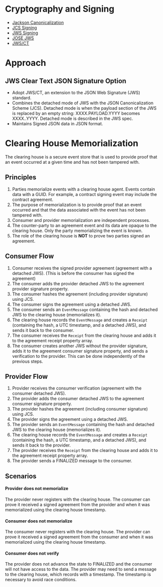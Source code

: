 # Cryptography and Signing 
- [Jackson Canonicalization](https://cowtowncoder.medium.com/jackson-tips-sorting-json-using-jsonnode-ce4476e37aee)
- [JCS Signing](https://connect2id.com/blog/how-to-secure-json-objects-with-hmac)
- [JWS Signing](https://connect2id.com/products/nimbus-jose-jwt/examples/jws-with-rsa-signature)
- [JOSE JWS](https://cyberphone.github.io/doc/security/jose-jcs.html) 
- [JWS/CT](http://www.watersprings.org/pub/id/draft-jordan-jws-ct-05.html) 

# Approach
## JWS Clear Text JSON Signature Option 
- Adopt JWS/CT, an extension to the JSON Web Signature (JWS) standard.
- Combines the detached mode of JWS with the JSON Canonicalization Scheme (JCS). Detached mode is when the payload section of the JWS is replaced 
by an empty string:  XXXX.PAYLOAD.YYYY becomes XXXX..YYYY. Detached mode is described in the JWS spec.
- Maintains Signed JSON data in JSON format.


# Clearing House Memorialization

The clearing house is a secure event store that is used to provide proof that an event occurred at a given time and has not been tampered with. 

## Principles
1. Parties memorialize events with a clearing house agent. Events contain data with a GUID. For example, a contract signing event may include the contract agreement.
2. The purpose of memorialization is to provide proof that an event occurred and that the data associated with the event has not been tampered with. 
3. Consumer and provider memorialization are independent processes.
4. The counter-party to an agreement event and its data are opaque to the clearing house. Only the party memorializing the event is known.
5. The role of the clearing house is **NOT** to prove two parties signed an agreement.
 

## Consumer Flow
1. Consumer receives the signed provider agreement (agreement with a detached JWS). (This is before the consumer has signed the agreement)
1. The consumer adds the provider detached JWS to the agreement provider signature property. 
1. The consumer hashes the agreement (including provider signature) using JCS. 
1. The consumer signs the agreement using a detached JWS. 
1. The consumer sends an `EventMessage` containing the hash and detached JWS to the clearing house (memorializes it).
1. The clearing house records the `EventMessage` and creates a `Receipt` (containing the hash, a UTC timestamp, and a detached JWS), and sends it back to the consumer.
1. The consumer receives the `Receipt` from the clearing house and adds it to the agreement receipt property array.
1. The consumer creates another JWS without the provider signature, adds it to the agreement consumer signature property, and sends a verification to the provider. 
   This can be done independently of the previous steps.

## Provider Flow
1. Provider receives the consumer verification (agreement with the consumer detached JWS). 
1. The provider adds the consumer detached JWS to the agreement consumer signature property. 
1. The provider hashes the agreement (including consumer signature) using JCS.  
1. The provider signs the agreement using a detached JWS. 
1. The provider sends an `EventMessage` containing the hash and detached JWS to the clearing house (memorializes it).
1. The clearing house records the `EventMessage` and creates a `Receipt` (containing the hash, a UTC timestamp, and a detached JWS), and sends it back to the provider.
1. The provider receives the `Receipt` from the clearing house and adds it to the agreement receipt property array.
1. The provider sends a FINALIZED message to the consumer.
                                
## Scenarios

#### Provider does not memorialize
The provider never registers with the clearing house. The consumer can prove it received a signed agreement from the provider and when it was
memorialized using the clearing house timestamp.

#### Consumer does not memorialize
The consumer never registers with the clearing house. The provider can prove it received a signed agreement from the consumer and when it was
memorialized using the clearing house timestamp.

#### Consumer does not verify
The provider does not advance the state to FINALIZED and the consumer will not have access to the data. The provider may need to send a message to the 
clearing house, which records with a timestamp. The timestamp is necessary to avoid race conditions.



